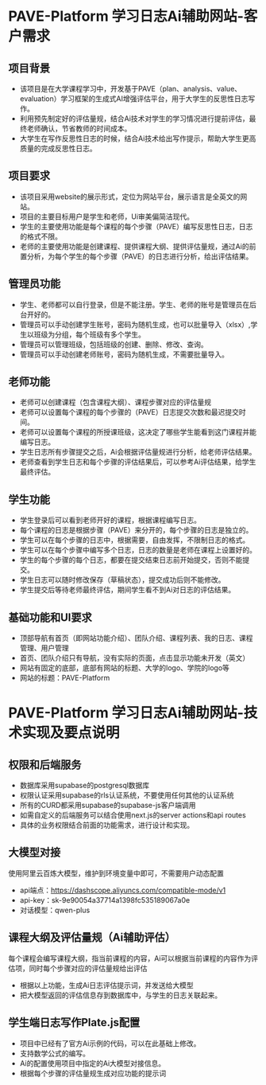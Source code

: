 # PAVE-Platform 学习日志Ai辅助网站-客户需求

## 项目背景

- 该项目是在大学课程学习中，开发基于PAVE（plan、analysis、value、evaluation）学习框架的生成式AI增强评估平台，用于大学生的反思性日志写作。
- 利用预先制定好的评估量规，结合Ai技术对学生的学习情况进行提前评估，最终老师确认，节省教师的时间成本。
- 大学生在写作反思性日志的时候，结合Ai技术给出写作提示，帮助大学生更高质量的完成反思性日志。

## 项目要求

- 该项目采用website的展示形式，定位为网站平台，展示语言是全英文的网站。
- 项目的主要目标用户是学生和老师，Ui审美偏简洁现代。
- 学生的主要使用功能是每个课程的每个步骤（PAVE）编写反思性日志，日志的格式不限。
- 老师的主要使用功能是创建课程、提供课程大纲、提供评估量规，通过Ai的前置分析，为每个学生的每个步骤（PAVE）的日志进行分析，给出评估结果。

## 管理员功能

- 学生、老师都可以自行登录，但是不能注册。学生、老师的账号是管理员在后台开好的。
- 管理员可以手动创建学生账号，密码为随机生成，也可以批量导入（xlsx）,学生以班级为分组，每个班级有多个学生。
- 管理员可以管理班级，包括班级的创建、删除、修改、查询。
- 管理员可以手动创建老师账号，密码为随机生成，不需要批量导入。

## 老师功能

- 老师可以创建课程（包含课程大纲）、课程步骤对应的评估量规
- 老师可以设置每个课程的每个步骤的（PAVE）日志提交次数和最迟提交时间。
- 老师可以设置每个课程的所授课班级，这决定了哪些学生能看到这门课程并能编写日志。
- 学生日志所有步骤提交之后，Ai会根据评估量规进行分析，给老师评估结果。
- 老师查看到学生日志和每个步骤的评估结果后，可以参考Ai评估结果，给学生最终评估。

## 学生功能

- 学生登录后可以看到老师开好的课程，根据课程编写日志。
- 每个课程的日志是根据步骤（PAVE）来分开的，每个步骤的日志是独立的。
- 学生可以在每个步骤的日志中，根据需要，自由发挥，不限制日志的格式。
- 学生可以在每个步骤中编写多个日志，日志的数量是老师在课程上设置好的。
- 学生的每个步骤的每个日志，都要在提交结束日志前开始提交，否则不能提交。
- 学生日志可以随时修改保存（草稿状态），提交成功后则不能修改。
- 学生提交后等待老师最终评估，期间学生看不到Ai对日志的评估结果。

## 基础功能和UI要求

- 顶部导航有首页（即网站功能介绍）、团队介绍、课程列表、我的日志、课程管理、用户管理
- 首页、团队介绍只有导航，没有实际的页面，点击显示功能未开发（英文）
- 网站有固定的底部，底部有网站的标题、大学的logo、学院的logo等
- 网站的标题：PAVE-Platform

# PAVE-Platform 学习日志Ai辅助网站-技术实现及要点说明

## 权限和后端服务

- 数据库采用supabase的postgresql数据库
- 权限认证采用supabase的rls认证系统，不要使用任何其他的认证系统
- 所有的CURD都采用supabase的supabase-js客户端调用
- 如需自定义的后端服务可以结合使用next.js的server actions和api routes
- 具体的业务权限结合前面的功能需求，进行设计和实现。

## 大模型对接

使用阿里云百炼大模型，维护到环境变量中即可，不需要用户动态配置

- api端点：https://dashscope.aliyuncs.com/compatible-mode/v1
- api-key：sk-9e90054a37714a1398fc535189067a0e
- 对话模型：qwen-plus

## 课程大纲及评估量规（Ai辅助评估）

每个课程会编写课程大纲，指当前课程的内容，Ai可以根据当前课程的内容作为评估项，同时每个步骤对应的评估量规给出评估

- 根据以上功能，生成Ai日志评估提示词，并发送给大模型
- 把大模型返回的评估信息存到数据库中，与学生的日志关联起来。

## 学生端日志写作Plate.js配置

- 项目中已经有了官方Ai示例的代码，可以在此基础上修改。
- 支持数学公式的编写。
- Ai的配置使用项目中指定的Ai大模型对接信息。
- 根据每个步骤的评估量规生成对应功能的提示词
